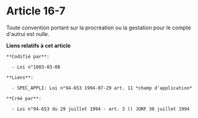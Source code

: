 # Article 16-7

Toute convention portant sur la procréation ou la gestation pour le compte d'autrui est nulle.

**Liens relatifs à cet article**

	**Codifié par**:

	  - Loi n°1803-03-08

	**Liens**:

	  - SPEC_APPLI: Loi n°94-653 1994-07-29 art. 11 *champ d'application*

	**Créé par**:

	  - Loi n°94-653 du 29 juillet 1994 - art. 3 () JORF 30 juillet 1994
